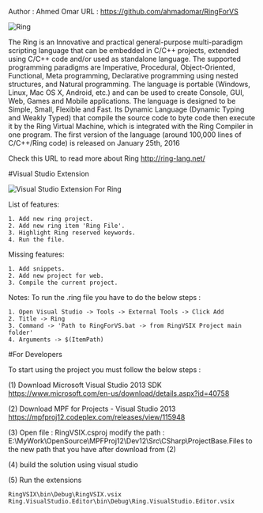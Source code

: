 Author : Ahmed Omar
URL : https://github.com/ahmadomar/RingForVS

![Ring](http://ring-lang.sourceforge.net/thering.jpg)

The Ring is an Innovative and practical general-purpose multi-paradigm scripting language that can be embedded in C/C++ projects, extended using C/C++ code and/or used as standalone language. The supported programming paradigms are Imperative, Procedural, Object-Oriented, Functional, Meta programming, Declarative programming using nested structures, and Natural programming. The language is portable (Windows, Linux, Mac OS X, Android, etc.) and can be used to create Console, GUI, Web, Games and Mobile applications. The language is designed to be Simple, Small, Flexible and Fast. Its Dynamic Language (Dynamic Typing and Weakly Typed) that compile the source code to byte code then execute it by the Ring Virtual Machine, which is integrated with the Ring Compiler in one program. The first version of the language (around 100,000 lines of C/C++/Ring code) is released on January 25th, 2016

Check this URL to read more about Ring http://ring-lang.net/

#Visual Studio Extension

![Visual Studio Extension For Ring](http://ring-lang.sourceforge.net/ringvs.png)

List of features:

	1. Add new ring project.
	2. Add new ring item 'Ring File'.
	3. Highlight Ring reserved keywords.
	4. Run the file.
	
Missing features:

	1. Add snippets.
	2. Add new project for web.
	3. Compile the current project.
	
Notes: To run the .ring file you have to do the below steps :

	1. Open Visual Studio -> Tools -> External Tools -> Click Add
	2. Title -> Ring 
	3. Command -> 'Path to RingForVS.bat -> from RingVSIX Project main folder'
	4. Arguments -> $(ItemPath)

#For Developers

To start using the project you must follow the below steps :

(1) Download Microsoft Visual Studio 2013 SDK 
https://www.microsoft.com/en-us/download/details.aspx?id=40758

(2) Download MPF for Projects - Visual Studio 2013
https://mpfproj12.codeplex.com/releases/view/115948

(3) Open file : RingVSIX.csproj modify the path : E:\MyWork\OpenSource\MPFProj12\Dev12\Src\CSharp\ProjectBase.Files to the new path that you have after download from (2)
	
(4) build the solution using visual studio

(5) Run the extensions 

	RingVSIX\bin\Debug\RingVSIX.vsix 
	Ring.VisualStudio.Editor\bin\Debug\Ring.VisualStudio.Editor.vsix
	
